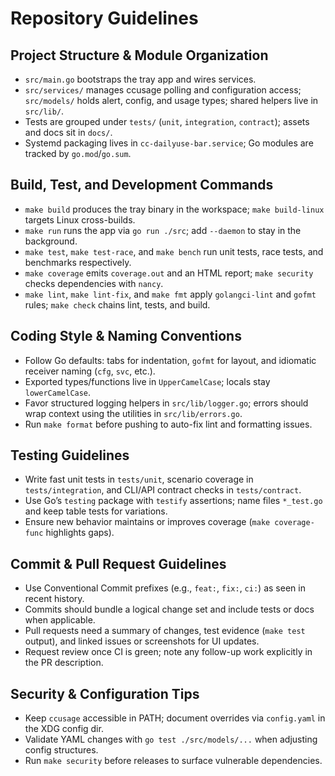 # Repository Guidelines

## Project Structure & Module Organization
- `src/main.go` bootstraps the tray app and wires services.
- `src/services/` manages ccusage polling and configuration access; `src/models/` holds alert, config, and usage types; shared helpers live in `src/lib/`.
- Tests are grouped under `tests/` (`unit`, `integration`, `contract`); assets and docs sit in `docs/`.
- Systemd packaging lives in `cc-dailyuse-bar.service`; Go modules are tracked by `go.mod`/`go.sum`.

## Build, Test, and Development Commands
- `make build` produces the tray binary in the workspace; `make build-linux` targets Linux cross-builds.
- `make run` runs the app via `go run ./src`; add `--daemon` to stay in the background.
- `make test`, `make test-race`, and `make bench` run unit tests, race tests, and benchmarks respectively.
- `make coverage` emits `coverage.out` and an HTML report; `make security` checks dependencies with `nancy`.
- `make lint`, `make lint-fix`, and `make fmt` apply `golangci-lint` and `gofmt` rules; `make check` chains lint, tests, and build.

## Coding Style & Naming Conventions
- Follow Go defaults: tabs for indentation, `gofmt` for layout, and idiomatic receiver naming (`cfg`, `svc`, etc.).
- Exported types/functions live in `UpperCamelCase`; locals stay `lowerCamelCase`.
- Favor structured logging helpers in `src/lib/logger.go`; errors should wrap context using the utilities in `src/lib/errors.go`.
- Run `make format` before pushing to auto-fix lint and formatting issues.

## Testing Guidelines
- Write fast unit tests in `tests/unit`, scenario coverage in `tests/integration`, and CLI/API contract checks in `tests/contract`.
- Use Go’s `testing` package with `testify` assertions; name files `*_test.go` and keep table tests for variations.
- Ensure new behavior maintains or improves coverage (`make coverage-func` highlights gaps).

## Commit & Pull Request Guidelines
- Use Conventional Commit prefixes (e.g., `feat:`, `fix:`, `ci:`) as seen in recent history.
- Commits should bundle a logical change set and include tests or docs when applicable.
- Pull requests need a summary of changes, test evidence (`make test` output), and linked issues or screenshots for UI updates.
- Request review once CI is green; note any follow-up work explicitly in the PR description.

## Security & Configuration Tips
- Keep `ccusage` accessible in PATH; document overrides via `config.yaml` in the XDG config dir.
- Validate YAML changes with `go test ./src/models/...` when adjusting config structures.
- Run `make security` before releases to surface vulnerable dependencies.
